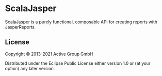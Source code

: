 # ScalaJasper
ScalaJasper is a purely functional, composable API for creating reports with JasperReports.

## License

Copyright © 2013-2021 Active Group GmbH

Distributed under the Eclipse Public License either version 1.0 or (at
your option) any later version.